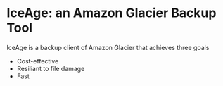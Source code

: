 IceAge: an Amazon Glacier Backup Tool
======

IceAge is a backup client of Amazon Glacier that achieves three goals
 * Cost-effective
 * Resiliant to file damage
 * Fast
